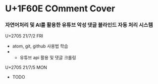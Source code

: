 # U+1F60E COmment Cover
### 자연어처리 및 AI를 활용한 유튜브 악성 댓글 블라인드 자동 처리 시스템

U+2705 21/7/2 FRI
- atom, git, github 사용법 학습
- - 유튜브 api 활용 및 댓글 크롤링

U+2705 21/7/5 MON
- TODO
